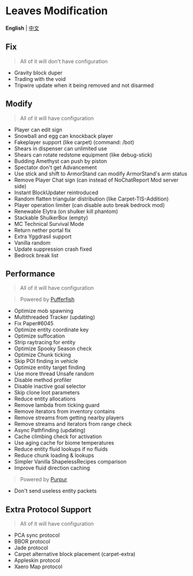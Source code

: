 Leaves Modification
===========

**English** | [中文](https://github.com/LeavesMC/Leaves/blob/master/docs/MODIFICATION_cn.md)

## Fix

> All of it will don't have configuration

- Gravity block duper
- Trading with the void
- Tripwire update when it being removed and not disarmed

## Modify

> All of it will have configuration

- Player can edit sign
- Snowball and egg can knockback player
- Fakeplayer support (like carpet) (command: /bot)
- Shears in dispenser can unlimited use
- Shears can rotate redstone equipment (like debug-stick)
- Budding Amethyst can push by piston
- Spectator don't get Advancement
- Use stick and shift to ArmorStand can modify ArmorStand's arm status
- Remove Player Chat sign (can instead of NoChatReport Mod server side)
- Instant BlockUpdater reintroduced
- Random flatten triangular distribution (like Carpet-TIS-Addition)
- Player operation limiter (can disable auto break bedrock mod)
- Renewable Elytra (on shulker kill phantom)
- Stackable ShulkerBox (empty)
- MC Technical Survival Mode
- Return nether portal fix
- Extra Yggdrasil support
- Vanilla random
- Update suppression crash fixed
- Bedrock break list

## Performance

> All of it will have configuration

> Powered by [Pufferfish](https://github.com/pufferfish-gg/Pufferfish)
- Optimize mob spawning
- Multithreaded Tracker (updating)
- Fix Paper#6045
- Optimize entity coordinate key
- Optimize suffocation
- Strip raytracing for entity
- Optimize Spooky Season check
- Optimize Chunk ticking
- Skip POI finding in vehicle
- Optimize entity target finding
- Use more thread Unsafe random
- Disable method profiler
- Disable inactive goal selector
- Skip clone loot parameters
- Reduce entity allocations
- Remove lambda from ticking guard
- Remove iterators from inventory contains
- Remove streams from getting nearby players
- Remove streams and iterators from range check
- Async Pathfinding (updating)
- Cache climbing check for activation
- Use aging cache for biome temperatures
- Reduce entity fluid lookups if no fluids
- Reduce chunk loading & lookups
- Simpler Vanilla ShapelessRecipes comparison
- Improve fluid direction caching

> Powered by [Purpur](https://github.com/PurpurMC/Purpur)
- Don't send useless entity packets

## Extra Protocol Support

> All of it will have configuration

- PCA sync protocol
- BBOR protocol
- Jade protocol
- Carpet alternative block placement (carpet-extra)
- Appleskin protocol
- Xaero Map protocol